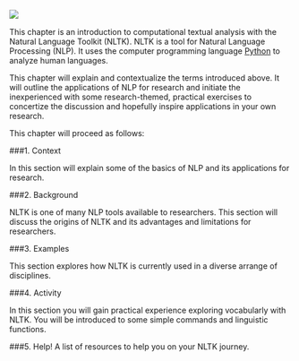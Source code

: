 <br>
<img style="float:left" src="https://static1.squarespace.com/static/538cea80e4b00f1fad490c1b/54668a77e4b00fb778d22a34/54668d8ae4b00fb778d2859c/1416007413413/NLTK.png" />
<br>

This chapter is an introduction to computational textual analysis with the Natural Language Toolkit (NLTK). NLTK is a tool for Natural Language Processing (NLP). It uses the computer programming language [Python](https://www.python.org/) to analyze human languages. 

This chapter will explain and contextualize the terms introduced above. It will outline the applications of NLP for research and initiate the inexperienced with some research-themed, practical exercises to concertize the discussion and hopefully inspire applications in your own research.

This chapter will proceed as follows:

 
###1. Context 

In this section will explain some of the basics of NLP and its applications for research.

###2. Background

NLTK is one of many NLP tools available to researchers. This section will discuss the origins of NLTK and its advantages and limitations for researchers.

###3. Examples

This section explores how NLTK is currently used in a diverse arrange of disciplines. 

###4. Activity

In this section you will gain practical experience exploring vocabularly with NLTK. You will be introduced to some simple commands and linguistic functions.

###5. Help!
A list of resources to help you on your NLTK journey.



